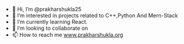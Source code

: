- 👋 Hi, I’m @prakharshukla25
- 👀 I’m interested in projects related to C++,Python And Mern-Stack
- 🌱 I’m currently learning React.
- 💞️ I’m looking to collaborate on 
- 📫 How to reach me www.prakharshukla.org

<!---
prakharshukla25/prakharshukla25 is a ✨ special ✨ repository because its `README.md` (this file) appears on your GitHub profile.
You can click the Preview link to take a look at your changes.
--->
